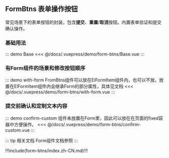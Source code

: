 ## FormBtns 表单操作按钮

常见场景下的表单按钮的封装，包含**提交**、**重置**/**取消**按钮。内置表单验证和提交确认操作。

### 基础用法

::: demo Base
<<< @/docs/.vuepress/demo/form-btns/Base.vue
:::

### 有Form组件的场景和修改按钮顺序

::: demo with-form FromBtns组件可以放在ElFormItem组件内，也可以不放。放置在ElFormItem组件内会继承Form的部分属性，具体见文档
<<< @/docs/.vuepress/demo/form-btns/with-form.vue
:::

### 提交前确认和定制文本内容

::: demo confirm-custom 组件未放置在Form里，因此可以放在在页面的fixed容器中方便操作。
<<< @/docs/.vuepress/demo/form-btns/confirm-custom.vue
:::

::: tip 相关文档
Form组件文档参照 <element-link component="Form"></element-link>
:::


!!!include(form-btns/index.zh-CN.md)!!!
